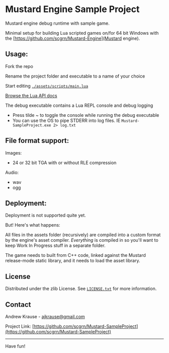 # Mustard Engine Sample Project
Mustard engine debug runtime with sample game.

Minimal setup for building Lua scripted games on/for 64 bit Windows with the [https://github.com/scgrn/Mustard-Engine](Mustard engine).
## Usage:
Fork the repo

Rename the project folder and executable to a name of your choice

Start editing [`./assets/scripts/main.lua`](assets/scripts/main.lua)

[Browse the Lua API docs](docs/index.html)

The debug executable contains a Lua REPL console and debug logging
- Press tilde ~ to toggle the console while running the debug executable
- You can use the OS to pipe STDERR into log files. IE `Mustard-SampleProject.exe 2> log.txt`
## File format support:
Images:
- 24 or 32 bit TGA with or without RLE compression
	
Audio:
- wav
- ogg
## Deployment:
Deployment is not supported quite yet.
	
But! Here's what happens:

All files in the assets folder (recursively) are compiled into a custom format by the engine's
asset compiler.	*Everything* is compiled in so you'll want to keep Work In Progress stuff in a
separate folder.
		
The game needs to built from C++ code, linked against the Mustard release-mode static library,
and it needs to load the asset library.
## License
Distributed under the zlib License. See [`LICENSE.txt`](LICENSE.txt) for more information.
## Contact
Andrew Krause - ajkrause@gmail.com

Project Link: [https://github.com/scgrn/Mustard-SampleProject](https://github.com/scgrn/Mustard-SampleProject)

---

Have fun!
